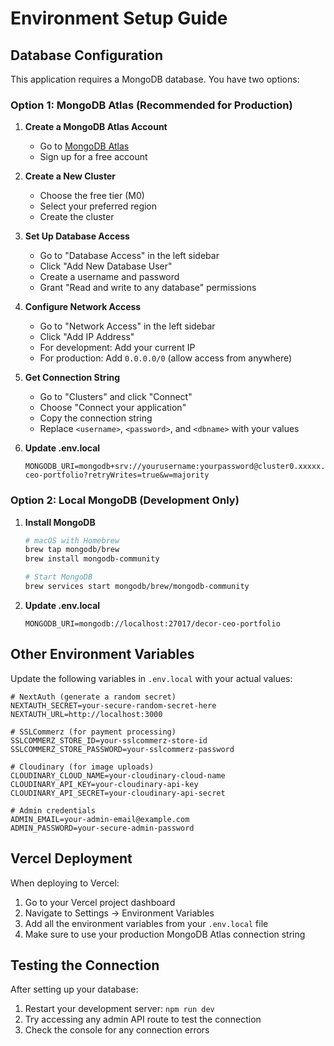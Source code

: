 # Environment Setup Guide

## Database Configuration

This application requires a MongoDB database. You have two options:

### Option 1: MongoDB Atlas (Recommended for Production)

1. **Create a MongoDB Atlas Account**
   - Go to [MongoDB Atlas](https://www.mongodb.com/atlas)
   - Sign up for a free account

2. **Create a New Cluster**
   - Choose the free tier (M0)
   - Select your preferred region
   - Create the cluster

3. **Set Up Database Access**
   - Go to "Database Access" in the left sidebar
   - Click "Add New Database User"
   - Create a username and password
   - Grant "Read and write to any database" permissions

4. **Configure Network Access**
   - Go to "Network Access" in the left sidebar
   - Click "Add IP Address"
   - For development: Add your current IP
   - For production: Add `0.0.0.0/0` (allow access from anywhere)

5. **Get Connection String**
   - Go to "Clusters" and click "Connect"
   - Choose "Connect your application"
   - Copy the connection string
   - Replace `<username>`, `<password>`, and `<dbname>` with your values

6. **Update .env.local**
   ```
   MONGODB_URI=mongodb+srv://yourusername:yourpassword@cluster0.xxxxx.mongodb.net/decor-ceo-portfolio?retryWrites=true&w=majority
   ```

### Option 2: Local MongoDB (Development Only)

1. **Install MongoDB**
   ```bash
   # macOS with Homebrew
   brew tap mongodb/brew
   brew install mongodb-community
   
   # Start MongoDB
   brew services start mongodb/brew/mongodb-community
   ```

2. **Update .env.local**
   ```
   MONGODB_URI=mongodb://localhost:27017/decor-ceo-portfolio
   ```

## Other Environment Variables

Update the following variables in `.env.local` with your actual values:

```env
# NextAuth (generate a random secret)
NEXTAUTH_SECRET=your-secure-random-secret-here
NEXTAUTH_URL=http://localhost:3000

# SSLCommerz (for payment processing)
SSLCOMMERZ_STORE_ID=your-sslcommerz-store-id
SSLCOMMERZ_STORE_PASSWORD=your-sslcommerz-password

# Cloudinary (for image uploads)
CLOUDINARY_CLOUD_NAME=your-cloudinary-cloud-name
CLOUDINARY_API_KEY=your-cloudinary-api-key
CLOUDINARY_API_SECRET=your-cloudinary-api-secret

# Admin credentials
ADMIN_EMAIL=your-admin-email@example.com
ADMIN_PASSWORD=your-secure-admin-password
```

## Vercel Deployment

When deploying to Vercel:

1. Go to your Vercel project dashboard
2. Navigate to Settings → Environment Variables
3. Add all the environment variables from your `.env.local` file
4. Make sure to use your production MongoDB Atlas connection string

## Testing the Connection

After setting up your database:

1. Restart your development server: `npm run dev`
2. Try accessing any admin API route to test the connection
3. Check the console for any connection errors